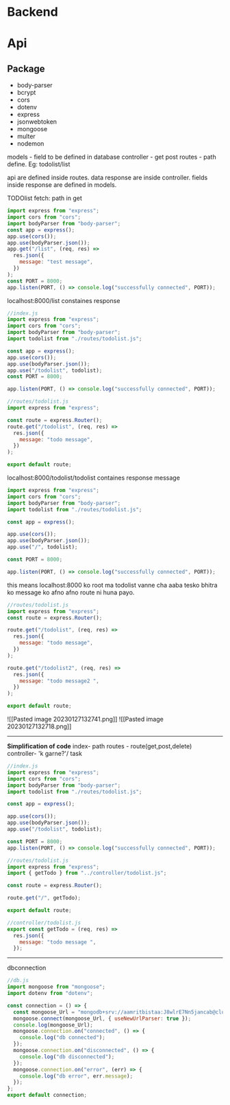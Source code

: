 # Backend

# Api



## Package
- body-parser
- bcrypt
- cors
- dotenv
- express
- jsonwebtoken
- mongoose
- multer
- nodemon

models - field to be defined in database
controller - get post 
routes - path define. Eg: todolist/list

api are defined inside routes. data response are inside controller. fields inside response are defined in models.


TODOlist fetch:
path in get 





```js
import express from "express";
import cors from "cors";
import bodyParser from "body-parser";
const app = express();
app.use(cors());
app.use(bodyParser.json());
app.get("/list", (req, res) =>
  res.json({
    message: "test message",
  })
);
const PORT = 8000;
app.listen(PORT, () => console.log("successfully connected", PORT));
```
localhost:8000/list constaines response


```js 
//index.js
import express from "express";
import cors from "cors";
import bodyParser from "body-parser";
import todolist from "./routes/todolist.js";

const app = express();
app.use(cors());
app.use(bodyParser.json());
app.use("/todolist", todolist);
const PORT = 8000;

app.listen(PORT, () => console.log("successfully connected", PORT));
```

```js
//routes/todolist.js
import express from "express";

const route = express.Router();
route.get("/todolist", (req, res) =>
  res.json({
    message: "todo message",
  })
);

export default route;
```
localhost:8000/todolist/todolist containes response message

```js
import express from "express";
import cors from "cors";
import bodyParser from "body-parser";
import todolist from "./routes/todolist.js";

const app = express();

app.use(cors());
app.use(bodyParser.json());
app.use("/", todolist);

const PORT = 8000;

app.listen(PORT, () => console.log("successfully connected", PORT));
```
this means localhost:8000 ko root ma todolist vanne cha aaba tesko bhitra ko message ko afno afno route ni huna payo.

```js
//routes/todolist.js
import express from "express";
const route = express.Router();

route.get("/todolist", (req, res) =>
  res.json({
    message: "todo message",
  })
);

route.get("/todolist2", (req, res) =>
  res.json({
    message: "todo message2 ",
  })
);

export default route;
```
![[Pasted image 20230127132741.png]] ![[Pasted image 20230127132718.png]]

---
**Simplification of code**
index- path
routes - route(get,post,delete)
controller- 'k garne?'/ task
```js
//index.js
import express from "express";
import cors from "cors";
import bodyParser from "body-parser";
import todolist from "./routes/todolist.js";

const app = express();

app.use(cors());
app.use(bodyParser.json());
app.use("/todolist", todolist);

const PORT = 8000;
app.listen(PORT, () => console.log("successfully connected", PORT));
```

```js
//routes/todolist.js
import express from "express";
import { getTodo } from "../controller/todolist.js";

const route = express.Router();

route.get("/", getTodo);

export default route;
```

```js
//controller/todolist.js
export const getTodo = (req, res) =>
  res.json({
    message: "todo message ",
  });
```
---
dbconnection
```js
//db.js
import mongoose from "mongoose";
import dotenv from "dotenv";

const connection = () => {
  const mongoose_Url = "mongodb+srv://aamritbistaa:J8wlrE7Nn5jancab@cluster0.a15ztnt.mongodb.net/?retryWrites=true&w=majority";
  mongoose.connect(mongoose_Url, { useNewUrlParser: true });
  console.log(mongoose_Url);
  mongoose.connection.on("connected", () => {
    console.log("db connected");
  });
  mongoose.connection.on("disconnected", () => {
    console.log("db disconnected");
  });
  mongoose.connection.on("error", (err) => {
    console.log("db error", err.message);
  });
};
export default connection;
```